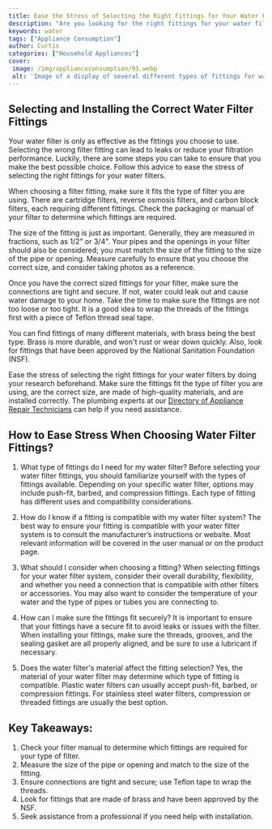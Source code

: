 ```yaml
---
title: Ease the Stress of Selecting the Right Fittings for Your Water Filters
description: "Are you looking for the right fittings for your water filters This blog post offers helpful tips on how to choose the right fittings and ease the stress of the selection process"
keywords: water
tags: ["Appliance Consumption"]
author: Curtis
categories: ["Household Appliances"]
cover: 
 image: /img/applianceconsumption/93.webp
 alt: 'Image of a display of several different types of fittings for water filters'
---
```

## Selecting and Installing the Correct Water Filter Fittings
Your water filter is only as effective as the fittings you choose to use. Selecting the wrong filter fitting can lead to leaks or reduce your filtration performance. Luckily, there are some steps you can take to ensure that you make the best possible choice. Follow this advice to ease the stress of selecting the right fittings for your water filters. 

When choosing a filter fitting, make sure it fits the type of filter you are using. There are cartridge filters, reverse osmosis filters, and carbon block filters, each requiring different fittings. Check the packaging or manual of your filter to determine which fittings are required. 

The size of the fitting is just as important. Generally, they are measured in fractions, such as 1/2" or 3/4". Your pipes and the openings in your filter should also be considered; you must match the size of the fitting to the size of the pipe or opening. Measure carefully to ensure that you choose the correct size, and consider taking photos as a reference.

Once you have the correct sized fittings for your filter, make sure the connections are tight and secure. If not, water could leak out and cause water damage to your home. Take the time to make sure the fittings are not too loose or too tight. It is a good idea to wrap the threads of the fittings first with a piece of Teflon thread seal tape. 

You can find fittings of many different materials, with brass being the best type. Brass is more durable, and won't rust or wear down quickly. Also, look for fittings that have been approved by the National Sanitation Foundation (NSF). 

Ease the stress of selecting the right fittings for your water filters by doing your research beforehand. Make sure the fittings fit the type of filter you are using, are the correct size, are made of high-quality materials, and are installed correctly. The plumbing experts at our [Directory of Appliance Repair Technicians](./pages/appliance-repair-technicians) can help if you need assistance.

## How to Ease Stress When Choosing Water Filter Fittings? 

1. What type of fittings do I need for my water filter? 
Before selecting your water filter fittings, you should familiarize yourself with the types of fittings available. Depending on your specific water filter, options may include push-fit, barbed, and compression fittings. Each type of fitting has different uses and compatibility considerations. 

2. How do I know if a fitting is compatible with my water filter system? 
The best way to ensure your fitting is compatible with your water filter system is to consult the manufacturer’s instructions or website. Most relevant information will be covered in the user manual or on the product page. 

3. What should I consider when choosing a fitting? 
When selecting fittings for your water filter system, consider their overall durability, flexibility, and whether you need a connection that is compatible with other filters or accessories. You may also want to consider the temperature of your water and the type of pipes or tubes you are connecting to. 

4. How can I make sure the fittings fit securely? 
It is important to ensure that your fittings have a secure fit to avoid leaks or issues with the filter. When installing your fittings, make sure the threads, grooves, and the sealing gasket are all properly aligned, and be sure to use a lubricant if necessary. 

5. Does the water filter's material affect the fitting selection? 
Yes, the material of your water filter may determine which type of fitting is compatible. Plastic water filters can usually accept push-fit, barbed, or compression fittings. For stainless steel water filters, compression or threaded fittings are usually the best option.

## Key Takeaways: 
1. Check your filter manual to determine which fittings are required for your type of filter.
2. Measure the size of the pipe or opening and match to the size of the fitting.
3. Ensure connections are tight and secure; use Teflon tape to wrap the threads.
4. Look for fittings that are made of brass and have been approved by the NSF.
5. Seek assistance from a professional if you need help with installation.
